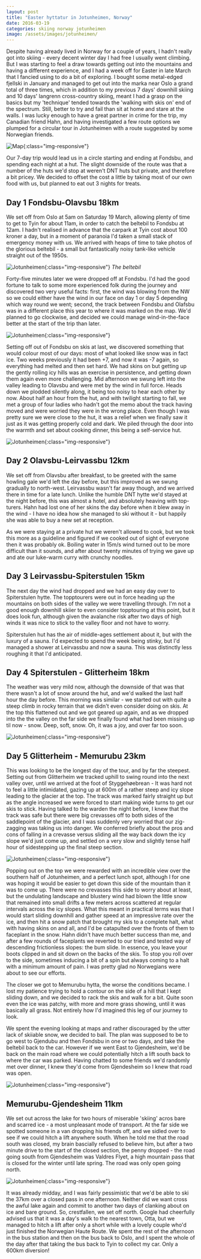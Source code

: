 ```yaml
---
layout: post
title: "Easter hyttatur in Jotunheimen, Norway"
date: 2016-03-19
categories: skiing norway jotunheimen
image: /assets/images/jotunheimen/
---
```


Despite having already lived in Norway for a couple of years, I hadn't really got into skiing - every decent winter day I had free I usually went climbing. But I was starting to feel a draw towards getting out into the mountains and having a different experience, and I had a week off for Easter in late March that I fancied using to do a bit of exploring. I bought some metal-edged fjellski in January and managed to get out into the marka near Oslo a grand total of three times, which in addition to my previous 7 days' downhill skiing and 10 days' langrenn cross-country skiing, meant I had a grasp on the basics but my 'technique' tended towards the 'walking with skis on' end of the spectrum. Still, better to try and fail than sit at home and stare at the walls. I was lucky enough to have a great partner in crime for the trip, my Canadian friend Hahn, and having investigated a few route options we plumped for a circular tour in Jotunheimen with a route suggested by some Norwegian friends.

![Map](/assets/images/jotunheimen/jotunheimen_map.jpg){:class="img-responsive"}

Our 7-day trip would lead us in a circle starting and ending at Fondsbu, and spending each night at a hut. The slight downside of the route was that a number of the huts we'd stop at weren't DNT huts but private, and therefore a bit pricey. We decided to offset the cost a little by taking most of our own food with us, but planned to eat out 3 nights for treats.

## Day 1 Fondsbu-Olavsbu 18km

We set off from Oslo at 5am on Saturday 19 March, allowing plenty of time to get to Tyin for about 11am, in order to catch the beltebil to Fondsbu at 12am. I hadn't realised in advance that the carpark at Tyin cost about 100 kroner a day, but in a moment of paranoia I'd taken a small stack of emergency money with us. We arrived with heaps of time to take photos of the glorious beltebil - a small but fantastically noisy tank-like vehicle straight out of the 1950s.

![Jotunheimen](/assets/images/jotunheimen/jotun1.JPG){:class="img-responsive"}
*The beltebil*

Forty-five minutes later we were dropped off at Fondsbu. I'd had the good fortune to talk to some more experienced folk during the journey and discovered two very useful facts: first, the wind was blowing from the NW so we could either have the wind in our face on day 1 or day 5 depending which way round we went; second, the track between Fondsbu and Olafsbu was in a different place this year to where it was marked on the map. We'd planned to go clockwise, and decided we could manage wind-in-the-face better at the start of the trip than later.

![Jotunheimen](/assets/images/jotunheimen/jotun2.JPG){:class="img-responsive"}

Setting off out of Fondsbu on skis at last, we discovered something that would colour most of our days: most of what looked like snow was in fact ice. Two weeks previously it had been +7, and now it was -7 again, so everything had melted and then set hard. We had skins on but getting up the gently rolling icy hills was an exercise in persistence, and getting down them again even more challenging. Mid afternoon we swung left into the valley leading to Olavsbu and were met by the wind in full force. Heads down we plodded silently along, it being too noisy to hear each other by now. About half an hour from the hut, and with twilight starting to fall, we met a group of four ladies who hadn't got the memo about the track having moved and were worried they were in the wrong place. Even though I was pretty sure we were close to the hut, it was a relief when we finally saw it just as it was getting properly cold and dark. We piled through the door into the warmth and set about cooking dinner, this being a self-service hut.

![Jotunheimen](/assets/images/jotunheimen/jotun3.JPG){:class="img-responsive"}

## Day 2 Olavsbu-Leirvassbu 12km

We set off from Olavsbu after breakfast, to be greeted with the same howling gale we'd left the day before, but this improved as we swung gradually to north-west. Leirvassbu wasn't far away though, and we arrived there in time for a late lunch. Unlike the humble DNT hytte we'd stayed at the night before, this was almost a hotel, and absolutely heaving with top-turers. Hahn had lost one of her skins the day before when it blew away in the wind - I have no idea how she managed to ski without it - but happily she was able to buy a new set at reception. 

As we were staying at a private hut we weren't allowed to cook, but we took this more as a guideline and figured if we cooked out of sight of everyone then it was probably ok. Boiling water in 15m/s wind turned out to be more difficult than it sounds, and after about twenty minutes of trying we gave up and ate our luke-warm curry with crunchy noodles.

## Day 3 Leirvassbu-Spiterstulen 15km

The next day the wind had dropped and we had an easy day over to Spiterstulen hytte. The topptourers were out in force heading up the mountains on both sides of the valley we were travelling through. I'm not a good enough downhill skiier to even consider topptouring at this point, but it does look fun, although given the avalanche risk after two days of high winds it was nice to stick to the valley floor and not have to worry.

Spiterstulen hut has the air of middle-ages settlement about it, but with the luxury of a sauna. I'd expected to spend the week being stinky, but I'd managed a shower at Leirvassbu and now a sauna. This was distinctly less roughing it that I'd anticipated. 

## Day 4 Spiterstulen - Glitterheim 18km

The weather was very mild now, although the downside of that was that there wasn't a lot of snow around the hut, and we'd walked the last half hour the day before. This morning was similar - we started out with quite a steep climb in rocky terrain that we didn't even consider doing on skis. At the top this flattened out and we got geared up again, and as we dropped into the the valley on the far side we finally found what had been missing up til now - snow. Deep, soft, snow. Oh, it was a joy, and over far too soon.

![Jotunheimen](/assets/images/jotunheimen/jotun4.JPG){:class="img-responsive"}

## Day 5 Glitterheim - Memurubu 23km

This was looking to be the longest day of the tour, and by far the steepest. Setting out from Glitterheim we tracked uphill to swing round into the next valley over, until we arrived at the foot of Styggehøebrean - It was hard not to feel a little intimidated, gazing up at 600m of a rather steep and icy slope leading to the glacier at the top. The track was marked fairly straight up but as the angle increased we were forced to start making wide turns to get our skis to stick. Having talked to the warden the night before, I knew that the track was safe but there were big crevasses off to both sides of the saddlepoint of the glacier, and I was suddenly very worried that our zig-zagging was taking us into danger. We conferred briefly about the pros and cons of falling in a crevasse versus sliding all the way back down the icy slope we'd just come up, and settled on a very slow and slightly tense half hour of sidestepping up the final steep section. 

![Jotunheimen](/assets/images/jotunheimen/jotun5.JPG){:class="img-responsive"}

Popping out on the top we were rewarded with an incredible view over the southern half of Jotunheimen, and a perfect lunch spot, although I for one was hoping it would be easier to get down this side of the mountain than it was to come up. There were no crevasses this side to worry about at least, but the undulating landscape and blustery wind had blown the little snow that remained into small drifts a few meters across scattered at regular intervals across the icy slopes. What this meant in practical terms was that I would start sliding downhill and gather speed at an impressive rate over the ice, and then hit a snow patch that brought my skis to a complete halt, what with having skins on and all, and I'd be catapulted over the fronts of them to faceplant in the snow. Hahn didn't have much better success than me, and after a few rounds of faceplants we reverted to our tried and tested way of descending frictionless slopes: the bum slide. In essence, you leave your boots clipped in and sit down on the backs of the skis. To stop you roll over to the side, sometimes inducing a bit of a spin but always coming to a halt with a minimum amount of pain. I was pretty glad no Norwegians were about to see our efforts. 

The closer we got to Memurubu hytta, the worse the conditions became. I lost my patience trying to hold a contour on the side of a hill that I kept sliding down, and we decided to rack the skis and walk for a bit. Quite soon even the ice was patchy, with more and more grass showing, until it was basically all grass. Not entirely how I'd imagined this leg of our journey to look.

We spent the evening looking at maps and rather discouraged by the utter lack of skiiable snow, we decided to bail. The plan was supposed to be to go west to Gjendubu and then Fondsbu in one or two days, and take the beltebil back to the car. However if we went East to Gjendesheim, we'd be back on the main road where we could potentially hitch a lift south back to where the car was parked. Having chatted to some friends we'd randomly met over dinner, I knew they'd come from Gjendesheim so I knew that road was open.

![Jotunheimen](/assets/images/jotunheimen/jotun6.JPG){:class="img-responsive"}

## Memurubu-Gjendesheim 11km

We set out across the lake for two hours of miserable 'skiing' acros bare and scarred ice - a most unpleasant mode of transport. At the far side we spotted someone in a van dropping his friends off, and we sidled over to see if we could hitch a lift anywhere south. When he told me that the road south was closed, my brain bascially refused to believe him, but after a two minute drive to the start of the closed section, the penny dropped - the road going south from Gjendesheim was Valdres Flyet, a high mountain pass that is closed for the winter until late spring. The road was only open going north. 

![Jotunheimen](/assets/images/jotunheimen/jotun7.JPG){:class="img-responsive"}

It was already midday, and I was fairly pessimistic that we'd be able to ski the 37km over a closed pass in one afternoon. Neither did we want cross the awful lake again and commit to another two days of clanking about on ice and bare ground. So, crestfallen, we set off north. Google had cheerfully advised us that it was a day's walk to the nearest town, Otta, but we managed to hitch a lift after only a short while with a lovely couple who'd just finished the Norwegian Haute Route. We spent the rest of the afternoon in the bus station and then on the bus back to Oslo, and I spent the whole of the day after that taking the bus back to Tyin to collect my car. Only a 600km diversion! 























